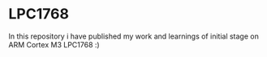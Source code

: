 # LPC1768
In this repository i have published my work and learnings of initial stage on ARM Cortex M3 LPC1768 :)
